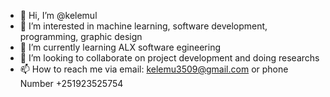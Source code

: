 - 👋 Hi, I’m @kelemul
- 👀 I’m interested in machine learning, software development, programming, graphic design
- 🌱 I’m currently learning ALX software egineering
- 💞️ I’m looking to collaborate on project development and doing researchs
- 📫 How to reach me via email: kelemu3509@gmail.com or phone Number +251923525754

<!---
kelemul/kelemul is a ✨ special ✨ repository because its `README.md` (this file) appears on your GitHub profile.
You can click the Preview link to take a look at your changes.
--->
